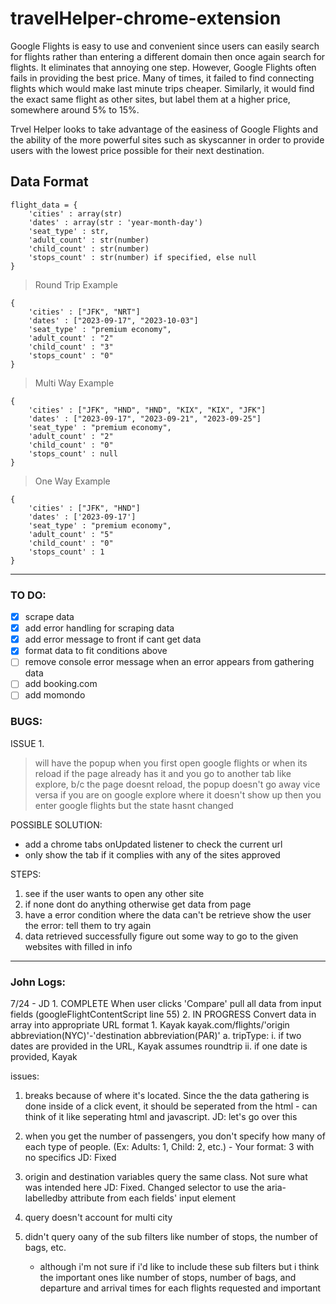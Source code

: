 # travelHelper-chrome-extension

Google Flights is easy to use and convenient since users can easily search for flights rather than entering a different domain then once again search for flights. It eliminates that annoying one step. However, Google Flights often fails in providing the best price. Many of times, it failed to find connecting flights which would make last minute trips cheaper. Similarly, it would find the exact same flight as other sites, but label them at a higher price, somewhere around 5% to 15%.

Trvel Helper looks to take advantage of the easiness of Google Flights and the ability of the more powerful sites such as skyscanner in order to provide users with the lowest price possible for their next destination.

## Data Format

```
flight_data = {
    'cities' : array(str)
    'dates' : array(str : 'year-month-day')
    'seat_type' : str,
    'adult_count' : str(number)
    'child_count' : str(number)
    'stops_count' : str(number) if specified, else null
}
```

> Round Trip Example

```
{
    'cities' : ["JFK", "NRT"]
    'dates' : ["2023-09-17", "2023-10-03"]
    'seat_type' : "premium economy",
    'adult_count' : "2"
    'child_count' : "3"
    'stops_count' : "0"
}
```

> Multi Way Example

```
{
    'cities' : ["JFK", "HND", "HND", "KIX", "KIX", "JFK"]
    'dates' : ["2023-09-17", "2023-09-21", "2023-09-25"]
    'seat_type' : "premium economy",
    'adult_count' : "2"
    'child_count' : "0"
    'stops_count' : null
}
```

> One Way Example

```
{
    'cities' : ["JFK", "HND"]
    'dates' : ['2023-09-17']
    'seat_type' : "premium economy",
    'adult_count' : "5"
    'child_count' : "0"
    'stops_count' : 1
}
```

---

### TO DO:

-   [x] scrape data
-   [x] add error handling for scraping data
-   [x] add error message to front if cant get data
-   [x] format data to fit conditions above
-   [ ] remove console error message when an error appears from gathering data
-   [ ] add booking.com
-   [ ] add momondo

### BUGS:

ISSUE 1. <br />

> will have the popup when you first open google flights or when its reload if the page already has it and you go to another tab like explore, b/c the page doesnt reload, the popup doesn't go away vice versa if you are on google explore where it doesn't show up then you enter google flights but the state hasnt changed

POSSIBLE SOLUTION:

-   add a chrome tabs onUpdated listener to check the current url
-   only show the tab if it complies with any of the sites approved

STEPS:

1. see if the user wants to open any other site
2. if none dont do anything otherwise get data from page
3. have a error condition where the data can't be retrieve
   show the user the error: tell them to try again
4. data retrieved successfully
   figure out some way to go to the given websites with filled in info

---

### John Logs:

7/24 - JD 1. COMPLETE When user clicks 'Compare' pull all data from input fields (googleFlightContentScript line 55) 2. IN PROGRESS Convert data in array into appropriate URL format 1. Kayak
kayak.com/flights/'origin abbreviation(NYC)'-'destination abbreviation(PAR)'
a. tripType:
i. if two dates are provided in the URL, Kayak assumes roundtrip
ii. if one date is provided, Kayak

issues:

1. breaks because of where it's located. Since the the data gathering is done inside of a click event, it should be seperated from the html - can think of it like seperating html and javascript.
   JD: let's go over this

2. when you get the number of passengers, you don't specify how many of each type of people. (Ex: Adults: 1, Child: 2, etc.) - Your format: 3 with no specifics
   JD: Fixed

3. origin and destination variables query the same class. Not sure what was intended here
   JD: Fixed. Changed selector to use the aria-labelledby attribute from each fields' input element

4. query doesn't account for multi city

5. didn't query oany of the sub filters like number of stops, the number of bags, etc.
    - although i'm not sure if i'd like to include these sub filters but i think
      the important ones like number of stops, number of bags, and departure and arrival times for each flights requested and important
